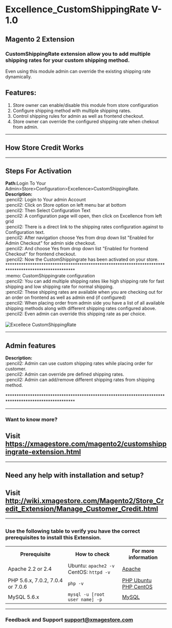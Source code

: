 # Excellence_CustomShippingRate V-1.0
## Magento 2 Extension

### CustomShippingRate extension allow you to add multiple shipping rates for your custom shipping method.

Even using this module admin can override the existing shipping rate dynamically.

## Features:

1. Store owner can enable/disable this module from store configuration
2. Configure shipping method with multiple shipping rates.
3. Control shipping rules for admin as well as frontend checkout.
4. Store owner can override the configured shipping rate when chekout from admin.
___________________________________________________________________________________________________
## How Store Credit Works

__________________________________________________________________________________________________
## Steps For Activation
<div></div>
	<div>
	   <b>Path:</b>Login To Your Admin>Store>Configuration>Excellence>CustomShippingRate.
	</div>
	<div>
		<b>Description: </b> <div>:pencil2: Login to Your admin Account</div>
				     <div>:pencil2: Click on Store option on left menu bar at bottom</div>
				     <div>:pencil2: Then Select Configuration Text</div>
				     <div>:pencil2: A configuration page will open, then click on Excellence from left grid</div>
                     <div>:pencil2: There is a direct link to the shipping rates configuration against to Configuration text.</div>
				     <div>:pencil2: After navigation choose Yes from drop down list  "Enabled for Admin Checkout" for admin side checkout.</div>
				     <div>:pencil2: And choose Yes from drop down list "Enabled for frontend Checkout" for frontend checkout.</div>
		<div>:pencil2: Now the CustomShippingrate has been activated on your store.</div>
	</div>
</div>
******************************************************************************************************
<div>
	:memo: CustomShippingrate configuration
    <div>:pencil2: You can add multiple shipping rates like high shipping rate for fast shipping and low shipping rate for normal shipping.</div>
	<div>:pencil2: These shipping rates are available when you are checking out for an order on frontend as well as admin end (if configured)</div>
	<div>:pencil2: When placing order from admin side you have a list of all available shipping methods along with different shipping rates configured above.</div>
    <div>:pencil2: Even admin can override this shipping rate as per choice.</div>
</div>



<br/>
<img src="https://i.ibb.co/vVv66JW/rsz-1customshipping-rate-config.png" alt="Excellece CustomShippingRate" title="custom shipping rate module">




_______________________________________________________________________________________________________
## Admin features
<div>
	<div>
	</div>
	<div>
		<b>Description: </b> <div>:pencil2: Admin can use custom shipping rates while placing order for customer.</div>
        <div>:pencil2: Admin can override pre defined shipping rates.</div>
        <div>:pencil2: Admin can add/remove different shipping rates from shipping method.</div>
	</div>
	<div>
		<br/>
		<!-- <img src="http://wiki.xmagestore.com/images/sc5.png" alt="Excellence store credit" title="store credit module"/>
		<br/>
		<img src="http://wiki.xmagestore.com/images/sc8.png" alt="Excellence store credit" title="store credit module"/>
		<br/>
		<img src="http://wiki.xmagestore.com/images/sc17.png" alt="Excellence store credit" title="store credit module"/> -->
	</div>
</div>
******************************************************************************************************


___________________________________________________________________________________________________

### Want to know more?

## Visit <a href='https://xmagestore.com/magento2/customshippingrate-extension.html' target='_blank'>https://xmagestore.com/magento2/customshippingrate-extension.html</a>
___________________________________________________________________________________________________
## Need any help with installation and setup?

## Visit <a href='http://wiki.xmagestore.com/Magento2/Store_Credit_Extension/Manage_Customer_Credit.html' target='_blank'>http://wiki.xmagestore.com/Magento2/Store_Credit_Extension/Manage_Customer_Credit.html</a>

___________________________________________________________________________________________________
## 

### Use the following table to verify you have the correct prerequisites to install this Extension.
<table>
	<tbody>
		<tr>
			<th>Prerequisite</th>
			<th>How to check</th>
			<th>For more information</th>
		</tr>
	<tr>
		<td>Apache 2.2 or 2.4</td>
		<td>Ubuntu: <code>apache2 -v</code><br>
		CentOS: <code>httpd -v</code></td>
		<td><a href="https://devdocs.magento.com/guides/v2.2/install-gde/prereq/apache.html">Apache</a></td>
	</tr>
	<tr>
		<td>PHP 5.6.x, 7.0.2, 7.0.4 or 7.0.6</td>
		<td><code>php -v</code></td>
		<td><a href="http://devdocs.magento.com/guides/v2.2/install-gde/prereq/php-ubuntu.html">PHP Ubuntu</a><br><a href="http://devdocs.magento.com/guides/v2.2/install-gde/prereq/php-centos.html">PHP CentOS</a></td>
	</tr>
	<tr><td>MySQL 5.6.x</td>
	<td><code>mysql -u [root user name] -p</code></td>
	<td><a href="http://devdocs.magento.com/guides/v2.2/install-gde/prereq/mysql.html">MySQL</a></td>
	</tr>
</tbody>
</table>

___________________________________________________________________________________________________
### Feedback and Support <a href="mailto:support@xmagestore.com">support@xmagestore.com</a>
